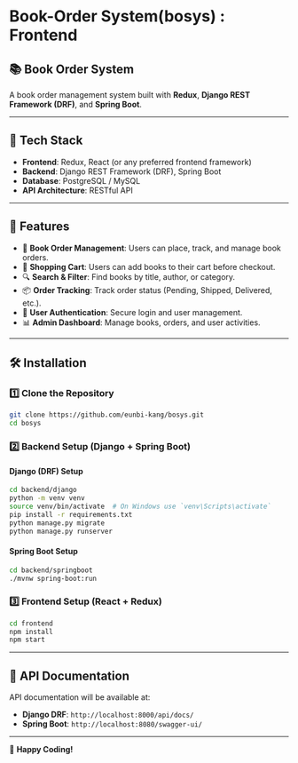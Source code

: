 # Book-Order System(bosys) : Frontend

## 📚 Book Order System
A book order management system built with **Redux**, **Django REST Framework (DRF)**, and **Spring Boot**.

---

## 🚀 Tech Stack
- **Frontend**: Redux, React (or any preferred frontend framework)
- **Backend**: Django REST Framework (DRF), Spring Boot
- **Database**: PostgreSQL / MySQL
- **API Architecture**: RESTful API

---

## 🎯 Features
- 📖 **Book Order Management**: Users can place, track, and manage book orders.
- 🛒 **Shopping Cart**: Users can add books to their cart before checkout.
- 🔍 **Search & Filter**: Find books by title, author, or category.
- 📦 **Order Tracking**: Track order status (Pending, Shipped, Delivered, etc.).
- 👤 **User Authentication**: Secure login and user management.
- 📊 **Admin Dashboard**: Manage books, orders, and user activities.

---

## 🛠️ Installation
### 1️⃣ Clone the Repository
```bash
git clone https://github.com/eunbi-kang/bosys.git
cd bosys
```

### 2️⃣ Backend Setup (Django + Spring Boot)
#### Django (DRF) Setup
```bash
cd backend/django
python -m venv venv
source venv/bin/activate  # On Windows use `venv\Scripts\activate`
pip install -r requirements.txt
python manage.py migrate
python manage.py runserver
```

#### Spring Boot Setup
```bash
cd backend/springboot
./mvnw spring-boot:run
```

### 3️⃣ Frontend Setup (React + Redux)
```bash
cd frontend
npm install
npm start
```

---

## 📌 API Documentation
API documentation will be available at:
- **Django DRF**: `http://localhost:8000/api/docs/`
- **Spring Boot**: `http://localhost:8080/swagger-ui/`

---

🚀 **Happy Coding!**

